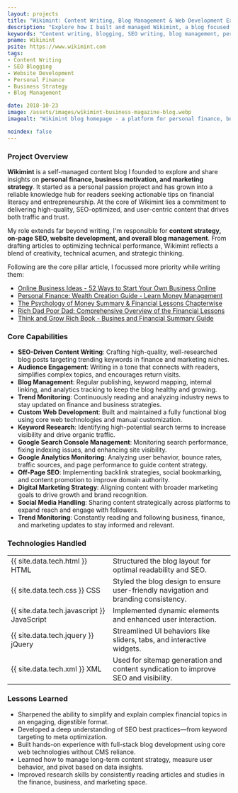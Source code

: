 ```yaml
---
layout: projects
title: "Wikimint: Content Writing, Blog Management & Web Development Expertise"
description: "Explore how I built and managed Wikimint, a blog focused on personal finance, business motivation, and marketing strategies. From SEO-driven content creation to custom website development, discover the skills behind a professional and impactful blog."
keywords: "Content writing, blogging, SEO writing, blog management, personal finance blog, business blog, marketing strategies, HTML CSS JavaScript blog, website development, Wikimint"
pname: Wikimint
psite: https://www.wikimint.com
tags:
- Content Writing
- SEO Blogging
- Website Development
- Personal Finance
- Business Strategy
- Blog Management

date: 2018-10-23
image: /assets/images/wikimint-business-magazine-blog.webp
imagealt: "Wikimint blog homepage - a platform for personal finance, business motivation, and marketing strategies."

noindex: false
---
```


 <div class="card shadow-sm mb-4">
    <div class="card-header">
        <h3 class="card-title">Project Overview</h3>
    </div>
 <div class="card-body"> <p><strong>Wikimint</strong> is a self-managed content blog I founded to explore and share insights on <strong>personal finance, business motivation, and marketing strategy</strong>. It started as a personal passion project and has grown into a reliable knowledge hub for readers seeking actionable tips on financial literacy and entrepreneurship. At the core of Wikimint lies a commitment to delivering high-quality, SEO-optimized, and user-centric content that drives both traffic and trust.</p>

<p>My role extends far beyond writing, I'm responsible for <strong>content strategy, on-page SEO, website development, and overall blog management</strong>. From drafting articles to optimizing technical performance, Wikimint reflects a blend of creativity, technical acumen, and strategic thinking.</p>

<p>Following are the core pillar article, I focussed more priority while writing them:
<ul>
<li><a href="https://www.wikimint.com/2023/09/best-online-business-ideas.html">Online Business Ideas - 52 Ways to Start Your Own Business Online</a></li>
<li><a href="https://www.wikimint.com/2025/03/personal-finance-wealth-guide.html">Personal Finance: Wealth Creation Guide - Learn Money Management</a></li>
<li><a href="https://www.wikimint.com/2025/03/psychology-money-summary-financial-lessons.html">The Psychology of Money Summary & Financial Lessons Chapterwise</a></li>
<li><a href="https://www.wikimint.com/2025/03/rich-dad-poor-dad-summary-action-guide.html">Rich Dad Poor Dad: Comprehensive Overview of the Financial Lessons</a></li>
<li><a href="https://www.wikimint.com/2025/03/think-grow-rich-summary.html">Think and Grow Rich Book - Busines and Financial Summary Guide</a></li>
</ul>

</p>

</div>
</div>
<!-- Features -->
<div class="card shadow-sm mb-4">
<div class="card-header">
<h3 class="card-title">Core Capabilities</h3> 
</div> 
<div class="card-body"> <ul> <li><strong>SEO-Driven Content Writing</strong>: Crafting high-quality, well-researched blog posts targeting trending keywords in finance and marketing niches.</li> <li><strong>Audience Engagement</strong>: Writing in a tone that connects with readers, simplifies complex topics, and encourages return visits.</li> <li><strong>Blog Management</strong>: Regular publishing, keyword mapping, internal linking, and analytics tracking to keep the blog healthy and growing.</li> <li><strong>Trend Monitoring</strong>: Continuously reading and analyzing industry news to stay updated on finance and business strategies.</li> <li><strong>Custom Web Development</strong>: Built and maintained a fully functional blog using core web technologies and manual customization.</li> <li><strong>Keyword Research</strong>: Identifying high-potential search terms to increase visibility and drive organic traffic.</li> <li><strong>Google Search Console Management</strong>: Monitoring search performance, fixing indexing issues, and enhancing site visibility.</li> <li><strong>Google Analytics Monitoring</strong>: Analyzing user behavior, bounce rates, traffic sources, and page performance to guide content strategy.</li> <li><strong>Off-Page SEO</strong>: Implementing backlink strategies, social bookmarking, and content promotion to improve domain authority.</li> <li><strong>Digital Marketing Strategy</strong>: Aligning content with broader marketing goals to drive growth and brand recognition.</li> <li><strong>Social Media Handling</strong>: Sharing content strategically across platforms to expand reach and engage with followers.</li> <li><strong>Trend Monitoring</strong>: Constantly reading and following business, finance, and marketing updates to stay informed and relevant.</li></ul>
</div>
</div>

<!-- Technologies Used -->
<div class="card shadow-sm mb-4" id="techStack">
    <div class="card-header">
        <h3 class="card-title">Technologies Handled</h3>
    </div>
    <div class="card-body">
           <table> <tr><td>{{ site.data.tech.html }} HTML</td><td>Structured the blog layout for optimal readability and SEO.</td></tr> <tr><td>{{ site.data.tech.css }} CSS</td><td>Styled the blog design to ensure user-friendly navigation and branding consistency.</td></tr> <tr><td>{{ site.data.tech.javascript }} JavaScript</td><td>Implemented dynamic elements and enhanced user interaction.</td></tr> <tr><td>{{ site.data.tech.jquery }} jQuery</td><td>Streamlined UI behaviors like sliders, tabs, and interactive widgets.</td></tr> <tr><td>{{ site.data.tech.xml }} XML</td><td>Used for sitemap generation and content syndication to improve SEO and visibility.</td></tr> </table>
    </div>
</div>

<!-- Lessons Learned -->
  <div class="card shadow-sm mb-4">
      <div class="card-header">
          <h3 class="card-title">Lessons Learned</h3>
      </div>
      <div class="card-body">
<ul> <li>Sharpened the ability to simplify and explain complex financial topics in an engaging, digestible format.</li> <li>Developed a deep understanding of SEO best practices—from keyword targeting to meta optimization.</li> <li>Built hands-on experience with full-stack blog development using core web technologies without CMS reliance.</li> <li>Learned how to manage long-term content strategy, measure user behavior, and pivot based on data insights.</li> <li>Improved research skills by consistently reading articles and studies in the finance, business, and marketing space.</li> </ul>


</div>
</div>

